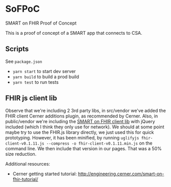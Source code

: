 # SoFPoC

SMART on FHIR Proof of Concept

This is a proof of concept of a SMART app that connects to CSA.

## Scripts

See `package.json`

* `yarn start` to start dev server
* `yarn build` to build a prod build
* `yarn test` to run tests

## FHIR js client lib

Observe that we're including 2 3rd party libs, in src/vendor we've added the FHIR client Cerner additions plugin, as recommended by Cerner. Also, in public/vendor we're including the [SMART on FHIR client lib](https://github.com/smart-on-fhir/client-js) with jQuery included (which I think they only use for network). We should at some point maybe try to use the FHIR.js library directly, we just used this for quick prototyping. However, it has been minified, by running `uglifyjs fhir-client-v0.1.11.js --compress -o fhir-client-v0.1.11.min.js` on the command line. We then include that version in our pages. That was a 50% size reduction.

Additional resources:

* Cerner getting started tutorial: http://engineering.cerner.com/smart-on-fhir-tutorial/
